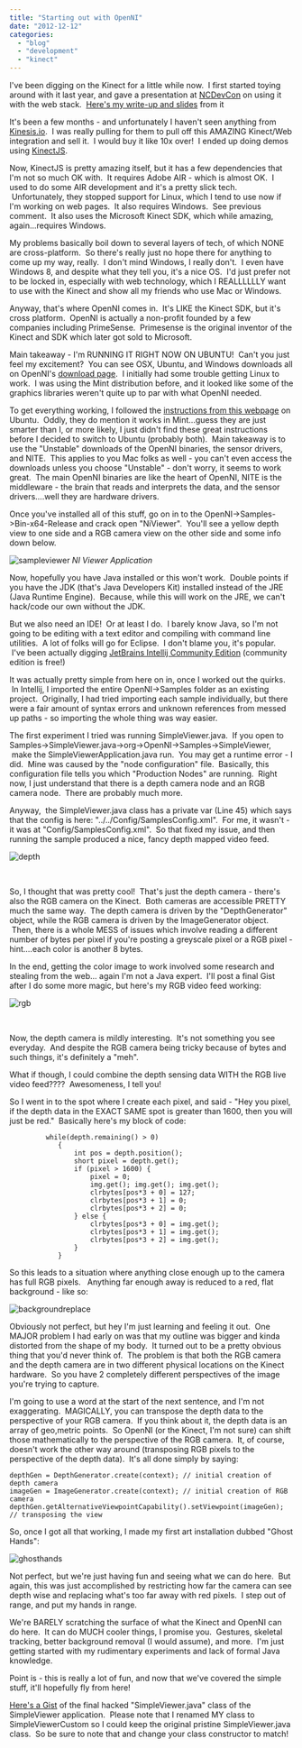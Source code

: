 ```yaml
---
title: "Starting out with OpenNI"
date: "2012-12-12"
categories:
  - "blog"
  - "development"
  - "kinect"
---
```


I've been digging on the Kinect for a little while now.  I first started toying around with it last year, and gave a presentation at [NCDevCon](http://ncdevcon.com/) on using it with the web stack.  [Here's my write-up and slides](/blog/2012/09/28/sweatin-to-the-web-nui-presentation-at-ncdevcon/) from it

It's been a few months - and unfortunately I haven't seen anything from [Kinesis.io](http://kinesis.io/).  I was really pulling for them to pull off this AMAZING Kinect/Web integration and sell it.  I would buy it like 10x over!  I ended up doing demos using [KinectJS](http://kinect.childnodes.com/).

Now, KinectJS is pretty amazing itself, but it has a few dependencies that I'm not so much OK with.  It requires Adobe AIR - which is almost OK.  I used to do some AIR development and it's a pretty slick tech.  Unfortunately, they stopped support for Linux, which I tend to use now if I'm working on web pages.  It also requires Windows.  See previous comment.  It also uses the Microsoft Kinect SDK, which while amazing, again...requires Windows.

My problems basically boil down to several layers of tech, of which NONE are cross-platform.  So there's really just no hope there for anything to come up my way, really.  I don't mind Windows, I really don't.  I even have Windows 8, and despite what they tell you, it's a nice OS.  I'd just prefer not to be locked in, especially with web technology, which I REALLLLLLY want to use with the Kinect and show all my friends who use Mac or Windows.

Anyway, that's where OpenNI comes in.  It's LIKE the Kinect SDK, but it's cross platform.  OpenNI is actually a non-profit founded by a few companies including PrimeSense.  Primesense is the original inventor of the Kinect and SDK which later got sold to Microsoft.

Main takeaway - I'm RUNNING IT RIGHT NOW ON UBUNTU!  Can't you just feel my excitement?  You can see OSX, Ubuntu, and Windows downloads all on OpenNI's [download page](http://openni.org/Downloads/OpenNIModules.aspx).  I initially had some trouble getting Linux to work.  I was using the Mint distribution before, and it looked like some of the graphics libraries weren't quite up to par with what OpenNI needed.

To get everything working, I followed the [instructions from this webpage](http://igorbarbosa.com/articles/how-to-install-kin-in-linux-mint-12-ubuntu/) on Ubuntu.  Oddly, they do mention it works in Mint...guess they are just smarter than I, or more likely, I just didn't find these great instructions before I decided to switch to Ubuntu (probably both).  Main takeaway is to use the "Unstable" downloads of the OpenNI binaries, the sensor drivers, and NITE.  This applies to you Mac folks as well - you can't even access the downloads unless you choose "Unstable" - don't worry, it seems to work great.  The main OpenNI binaries are like the heart of OpenNI, NITE is the middleware - the brain that reads and interprets the data, and the sensor drivers....well they are hardware drivers.

Once you've installed all of this stuff, go on in to the OpenNI->Samples->Bin-x64-Release and crack open "NiViewer".  You'll see a yellow depth view to one side and a RGB camera view on the other side and some info down below.

![sampleviewer](https://d2ypg8o05lff0b.cloudfront.net/wp-content/uploads/2012/12/sampleviewer.png)
*NI Viewer Application*

Now, hopefully you have Java installed or this won't work.  Double points if you have the JDK (that's Java Developers Kit) installed instead of the JRE (Java Runtime Engine).  Because, while this will work on the JRE, we can't hack/code our own without the JDK.

But we also need an IDE!  Or at least I do.  I barely know Java, so I'm not going to be editing with a text editor and compiling with command line utilities.  A lot of folks will go for Eclipse.  I don't blame you, it's popular.  I've been actually digging [JetBrains Intellij Community Edition](http://www.jetbrains.com/idea/download/) (community edition is free!)

It was actually pretty simple from here on in, once I worked out the quirks.  In Intellij, I imported the entire OpenNI->Samples folder as an existing project.  Originally, I had tried importing each sample individually, but there were a fair amount of syntax errors and unknown references from messed up paths - so importing the whole thing was way easier.

The first experiment I tried was running SimpleViewer.java.  If you open to Samples->SimpleViewer.java->org->OpenNI->Samples->SimpleViewer,  make the SimpleViewerApplication.java run.  You may get a runtime error - I did.  Mine was caused by the "node configuration" file.  Basically, this configuration file tells you which "Production Nodes" are running.  Right now, I just understand that there is a depth camera node and an RGB camera node.  There are probably much more.

Anyway,  the SimpleViewer.java class has a private var (Line 45) which says that the config is here: "../../Config/SamplesConfig.xml".  For me, it wasn't - it was at "Config/SamplesConfig.xml".  So that fixed my issue, and then running the sample produced a nice, fancy depth mapped video feed.

![depth](https://d2ypg8o05lff0b.cloudfront.net/wp-content/uploads/2012/12/depth.png)

 

So, I thought that was pretty cool!  That's just the depth camera - there's also the RGB camera on the Kinect.  Both cameras are accessible PRETTY much the same way.  The depth camera is driven by the "DepthGenerator" object, while the RGB camera is driven by the ImageGenerator object.  Then, there is a whole MESS of issues which involve reading a different number of bytes per pixel if you're posting a greyscale pixel or a RGB pixel - hint....each color is another 8 bytes.

In the end, getting the color image to work involved some research and stealing from the web... again I'm not a Java expert.  I'll post a final Gist after I do some more magic, but here's my RGB video feed working:

![rgb](https://d2ypg8o05lff0b.cloudfront.net/wp-content/uploads/2012/12/rgb.png)

 

Now, the depth camera is mildly interesting.  It's not something you see everyday.  And despite the RGB camera being tricky because of bytes and such things, it's definitely a "meh".

What if though, I could combine the depth sensing data WITH the RGB live video feed????  Awesomeness, I tell you!

So I went in to the spot where I create each pixel, and said - "Hey you pixel, if the depth data in the EXACT SAME spot is greater than 1600, then you will just be red."  Basically here's my block of code:

```
         while(depth.remaining() > 0)
            {
                int pos = depth.position();
                short pixel = depth.get();
                if (pixel > 1600) {
                    pixel = 0;
                    img.get(); img.get(); img.get();
                    clrbytes[pos*3 + 0] = 127;
                    clrbytes[pos*3 + 1] = 0;
                    clrbytes[pos*3 + 2] = 0;
                } else {
                    clrbytes[pos*3 + 0] = img.get();
                    clrbytes[pos*3 + 1] = img.get();
                    clrbytes[pos*3 + 2] = img.get();
                }
            }
```

So this leads to a situation where anything close enough up to the camera has full RGB pixels.   Anything far enough away is reduced to a red, flat background - like so:

![backgroundreplace](https://d2ypg8o05lff0b.cloudfront.net/wp-content/uploads/2012/12/backgroundreplace.png)

Obviously not perfect, but hey I'm just learning and feeling it out.  One MAJOR problem I had early on was that my outline was bigger and kinda distorted from the shape of my body.  It turned out to be a pretty obvious thing that you'd never think of.  The problem is that both the RGB camera and the depth camera are in two different physical locations on the Kinect hardware.  So you have 2 completely different perspectives of the image you're trying to capture.

I'm going to use a word at the start of the next sentence, and I'm not exaggerating.  MAGICALLY, you can transpose the depth data to the perspective of your RGB camera.  If you think about it, the depth data is an array of geo,metric points.  So OpenNI (or the Kinect, I'm not sure) can shift those mathematically to the perspective of the RGB camera.  It, of course, doesn't work the other way around (transposing RGB pixels to the perspective of the depth data).  It's all done simply by saying:

```
depthGen = DepthGenerator.create(context); // initial creation of depth camera
imageGen = ImageGenerator.create(context); // initial creation of RGB camera
depthGen.getAlternativeViewpointCapability().setViewpoint(imageGen); // transposing the view
```

So, once I got all that working, I made my first art installation dubbed "Ghost Hands":

![ghosthands](https://d2ypg8o05lff0b.cloudfront.net/wp-content/uploads/2012/12/ghosthands.png)

Not perfect, but we're just having fun and seeing what we can do here.  But again, this was just accomplished by restricting how far the camera can see depth wise and replacing what's too far away with red pixels.  I step out of range, and put my hands in range.

We're BARELY scratching the surface of what the Kinect and OpenNI can do here.  It can do MUCH cooler things, I promise you.  Gestures, skeletal tracking, better background removal (I would assume), and more.  I'm just getting started with my rudimentary experiments and lack of formal Java knowledge.

Point is - this is really a lot of fun, and now that we've covered the simple stuff, it'll hopefully fly from here!

[Here's a Gist](https://gist.github.com/4264238) of the final hacked "SimpleViewer.java" class of the SimpleViewer application.  Please note that I renamed MY class to SimpleViewerCustom so I could keep the original pristine SimpleViewer.java class.  So be sure to note that and change your class constructor to match!
